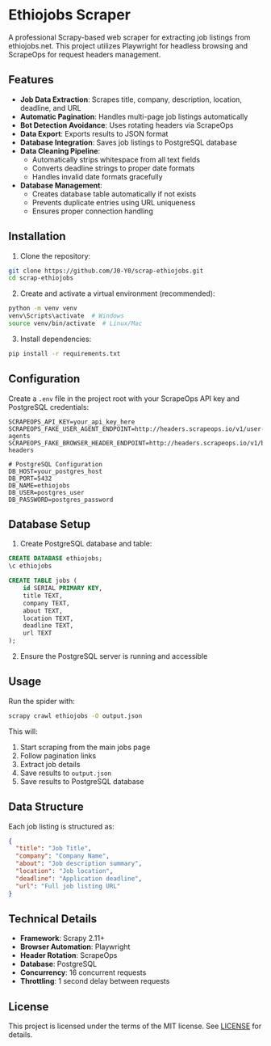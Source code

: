 # Ethiojobs Scraper

A professional Scrapy-based web scraper for extracting job listings from ethiojobs.net. This project utilizes Playwright for headless browsing and ScrapeOps for request headers management.

## Features
- **Job Data Extraction**: Scrapes title, company, description, location, deadline, and URL
- **Automatic Pagination**: Handles multi-page job listings automatically
- **Bot Detection Avoidance**: Uses rotating headers via ScrapeOps
- **Data Export**: Exports results to JSON format
- **Database Integration**: Saves job listings to PostgreSQL database
- **Data Cleaning Pipeline**:
  - Automatically strips whitespace from all text fields
  - Converts deadline strings to proper date formats
  - Handles invalid date formats gracefully
- **Database Management**:
  - Creates database table automatically if not exists
  - Prevents duplicate entries using URL uniqueness
  - Ensures proper connection handling

## Installation
1. Clone the repository:
```bash
git clone https://github.com/J0-Y0/scrap-ethiojobs.git
cd scrap-ethiojobs
```

2. Create and activate a virtual environment (recommended):
```bash
python -m venv venv
venv\Scripts\activate  # Windows
source venv/bin/activate  # Linux/Mac
```

3. Install dependencies:
```bash
pip install -r requirements.txt
```

## Configuration
Create a `.env` file in the project root with your ScrapeOps API key and PostgreSQL credentials:
```env
SCRAPEOPS_API_KEY=your_api_key_here
SCRAPEOPS_FAKE_USER_AGENT_ENDPOINT=http://headers.scrapeops.io/v1/user-agents
SCRAPEOPS_FAKE_BROWSER_HEADER_ENDPOINT=http://headers.scrapeops.io/v1/browser-headers

# PostgreSQL Configuration
DB_HOST=your_postgres_host
DB_PORT=5432
DB_NAME=ethiojobs
DB_USER=postgres_user
DB_PASSWORD=postgres_password
```

## Database Setup
1. Create PostgreSQL database and table:
```sql
CREATE DATABASE ethiojobs;
\c ethiojobs

CREATE TABLE jobs (
    id SERIAL PRIMARY KEY,
    title TEXT,
    company TEXT,
    about TEXT,
    location TEXT,
    deadline TEXT,
    url TEXT
);
```

2. Ensure the PostgreSQL server is running and accessible

## Usage
Run the spider with:
```bash
scrapy crawl ethiojobs -O output.json
```

This will:
1. Start scraping from the main jobs page
2. Follow pagination links
3. Extract job details
4. Save results to `output.json`
5. Save results to PostgreSQL database

## Data Structure
Each job listing is structured as:
```json
{
  "title": "Job Title",
  "company": "Company Name",
  "about": "Job description summary",
  "location": "Job location",
  "deadline": "Application deadline",
  "url": "Full job listing URL"
}
```

## Technical Details
- **Framework**: Scrapy 2.11+
- **Browser Automation**: Playwright
- **Header Rotation**: ScrapeOps
- **Database**: PostgreSQL
- **Concurrency**: 16 concurrent requests
- **Throttling**: 1 second delay between requests

## License
This project is licensed under the terms of the MIT license. See [LICENSE](LICENSE) for details.
